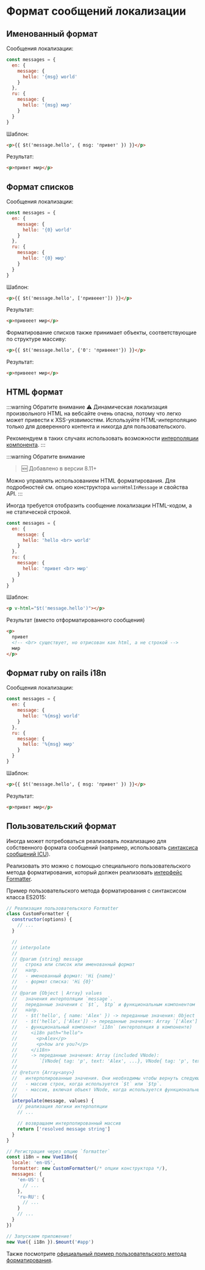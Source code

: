 # Формат сообщений локализации

## Именованный формат

Сообщения локализации:

```js
const messages = {
  en: {
    message: {
      hello: '{msg} world'
    }
  },
  ru: {
    message: {
      hello: '{msg} мир'
    }
  }
}
```

Шаблон:

```html
<p>{{ $t('message.hello', { msg: 'привет' }) }}</p>
```

Результат:

```html
<p>привет мир</p>
```

## Формат списков

Сообщения локализации:

```js
const messages = {
  en: {
    message: {
      hello: '{0} world'
    }
  },
  ru: {
    message: {
      hello: '{0} мир'
    }
  }
}
```

Шаблон:

```html
<p>{{ $t('message.hello', ['привееет']) }}</p>
```

Результат:

```html
<p>привееет мир</p>
```

Форматирование списков также принимает объекты, соответствующие по структуре массиву:

```html
<p>{{ $t('message.hello', {'0': 'привееет'}) }}</p>
```

Результат:

```html
<p>привееет мир</p>
```

## HTML формат

:::warning Обратите внимание
:warning: Динамическая локализация произвольного HTML на вебсайте очень опасна, потому что легко может привести к XSS-уязвимостям. Используйте HTML-интерполяцию только для доверенного контента и никогда для пользовательского.

Рекомендуем в таких случаях использовать возможности [интерполяции компонента](interpolation.md).
:::

:::warning Обратите внимание

> :new: Добавлено в версии 8.11+

Можно управлять использованием HTML форматирования. Для подробностей см. опцию конструктора `warnHtmlInMessage` и свойства API.
:::

Иногда требуется отобразить сообщение локализации HTML-кодом, а не статической строкой.

```js
const messages = {
  en: {
    message: {
      hello: 'hello <br> world'
    }
  },
  ru: {
    message: {
      hello: 'привет <br> мир'
    }
  }
}
```

Шаблон:

```html
<p v-html="$t('message.hello')"></p>
```

Результат (вместо отформатированного сообщения)

```html
<p>
  привет
  <!-- <br> существует, но отрисован как html, а не строкой -->
  мир
</p>
```

## Формат ruby on rails i18n

Сообщения локализации:

```js
const messages = {
  en: {
    message: {
      hello: '%{msg} world'
    }
  },
  ru: {
    message: {
      hello: '%{msg} мир'
    }
  }
}
```

Шаблон:

```html
<p>{{ $t('message.hello', { msg: 'привет' }) }}</p>
```

Результат:

```html
<p>привет мир</p>
```

## Пользовательский формат

Иногда может потребоваться реализовать локализацию для собственного формата сообщений (например, использовать [синтаксиса сообщений ICU](http://userguide.icu-project.org/formatparse/messages)).

Реализовать это можно с помощью специального пользовательского метода форматирования, который должен реализовать [интерфейс Formatter](https://github.com/kazupon/vue-i18n/blob/dev/decls/i18n.js#L145-L147).

Пример пользовательского метода форматирования с синтаксисом класса ES2015:

```js
// Реализация пользовательского Formatter
class CustomFormatter {
  constructor(options) {
    // ...
  }

  //
  // interpolate
  //
  // @param {string} message
  //   строка или список или именованный формат
  //   напр.
  //   - именованный формат: 'Hi {name}'
  //   - формат списка: 'Hi {0}'
  //
  // @param {Object | Array} values
  //   значения интерполяции `message`.
  //   переданные значения с `$t`, `$tp` и функциональным компонентом `i18n`.
  //   напр.
  //   - $t('hello', { name: 'Alex' }) -> переданные значения: Object `{ name: 'Alex' }`
  //   - $t('hello', ['Alex']) -> переданные значения: Array `['Alex']`
  //   - функциональный компонент `i18n` (интерполяция в компоненте)
  //     <i18n path="hello">
  //       <p>Alex</p>
  //       <p>how are you?</p>
  //     </i18n>
  //     -> переданные значения: Array (included VNode):
  //        `[VNode{ tag: 'p', text: 'Alex', ...}, VNode{ tag: 'p', text: 'how are you?', ...}]`
  //
  // @return {Array<any>}
  //   интерполированные значения. Они необходимы чтобы вернуть следующее:
  //   - массив строк, когда используется `$t` или `$tp`.
  //   - массив, включая объект VNode, когда используется функциональный компонент `i18n`.
  //
  interpolate(message, values) {
    // реализация логики интерполяции
    // ...

    // возвращаем интерполированный массив
    return ['resolved message string']
  }
}

// Регистрация через опцию `formatter`
const i18n = new VueI18n({
  locale: 'en-US',
  formatter: new CustomFormatter(/* опции конструктора */),
  messages: {
    'en-US': {
      // ...
    },
    'ru-RU': {
      // ...
    }
    // ...
  }
})

// Запускаем приложение!
new Vue({ i18n }).$mount('#app')
```

Также посмотрите [официальный пример пользовательского метода форматирования](https://github.com/kazupon/vue-i18n/tree/dev/examples/formatting/custom).

